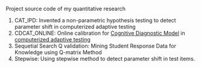 Project source code of my quantitative research

1. CAT_IPD: Invented a non-parametric hypothesis testing to detect parameter shift in computerized adaptive testing 
2. CDCAT_ONLINE: Online calibration for [Cognitive Diagnostic Model](http://webpages.uncc.edu/tbarnes2/papers/5-Barnes-AAAI-EDM-2005.pdf) in [computerized adaptive testing](https://en.wikipedia.org/wiki/Computerized_adaptive_testing)
3. Sequetial Search Q validation: Mining Student Response Data for Knowledge using Q-matrix Method
4. Stepwise: Using stepwise method to detect parameter shift in test items.
